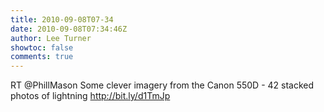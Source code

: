 ```yaml
---
title: 2010-09-08T07-34
date: 2010-09-08T07:34:46Z
author: Lee Turner
showtoc: false
comments: true
---
```


RT @PhillMason Some clever imagery from the Canon 550D - 42 stacked photos of lightning http://bit.ly/d1TmJp

